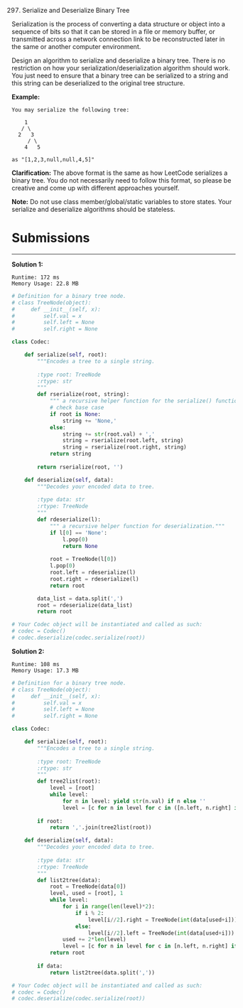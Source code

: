 297. Serialize and Deserialize Binary Tree

Serialization is the process of converting a data structure or object into a sequence of bits so that it can be stored in a file or memory buffer, or transmitted across a network connection link to be reconstructed later in the same or another computer environment.

Design an algorithm to serialize and deserialize a binary tree. There is no restriction on how your serialization/deserialization algorithm should work. You just need to ensure that a binary tree can be serialized to a string and this string can be deserialized to the original tree structure.

**Example:** 
```
You may serialize the following tree:

    1
   / \
  2   3
     / \
    4   5

as "[1,2,3,null,null,4,5]"
```
**Clarification:** The above format is the same as how LeetCode serializes a binary tree. You do not necessarily need to follow this format, so please be creative and come up with different approaches yourself.

**Note:** Do not use class member/global/static variables to store states. Your serialize and deserialize algorithms should be stateless.

# Submissions
---
**Solution 1:**
```
Runtime: 172 ms
Memory Usage: 22.8 MB
```
```python
# Definition for a binary tree node.
# class TreeNode(object):
#     def __init__(self, x):
#         self.val = x
#         self.left = None
#         self.right = None

class Codec:

    def serialize(self, root):
        """Encodes a tree to a single string.
        
        :type root: TreeNode
        :rtype: str
        """
        def rserialize(root, string):
            """ a recursive helper function for the serialize() function."""
            # check base case
            if root is None:
                string += 'None,'
            else:
                string += str(root.val) + ','
                string = rserialize(root.left, string)
                string = rserialize(root.right, string)
            return string
        
        return rserialize(root, '')

    def deserialize(self, data):
        """Decodes your encoded data to tree.
        
        :type data: str
        :rtype: TreeNode
        """
        def rdeserialize(l):
            """ a recursive helper function for deserialization."""
            if l[0] == 'None':
                l.pop(0)
                return None
                
            root = TreeNode(l[0])
            l.pop(0)
            root.left = rdeserialize(l)
            root.right = rdeserialize(l)
            return root

        data_list = data.split(',')
        root = rdeserialize(data_list)
        return root

# Your Codec object will be instantiated and called as such:
# codec = Codec()
# codec.deserialize(codec.serialize(root))
```

**Solution 2:**
```
Runtime: 108 ms
Memory Usage: 17.3 MB
```
```python
# Definition for a binary tree node.
# class TreeNode(object):
#     def __init__(self, x):
#         self.val = x
#         self.left = None
#         self.right = None

class Codec:

    def serialize(self, root):
        """Encodes a tree to a single string.
        
        :type root: TreeNode
        :rtype: str
        """
        def tree2list(root):
            level = [root]
            while level:
                for n in level: yield str(n.val) if n else ''
                level = [c for n in level for c in ([n.left, n.right] if n else [])]
        
        if root:
            return ','.join(tree2list(root))

    def deserialize(self, data):
        """Decodes your encoded data to tree.
        
        :type data: str
        :rtype: TreeNode
        """
        def list2tree(data):
            root = TreeNode(data[0])
            level, used = [root], 1
            while level:
                for i in range(len(level)*2):
                    if i % 2:
                        level[i//2].right = TreeNode(int(data[used+i])) if data[used+i] else None
                    else:
                        level[i//2].left = TreeNode(int(data[used+i])) if data[used+i] else None
                used += 2*len(level)
                level = [c for n in level for c in [n.left, n.right] if c]
            return root
        
        if data:
            return list2tree(data.split(','))

# Your Codec object will be instantiated and called as such:
# codec = Codec()
# codec.deserialize(codec.serialize(root))
```